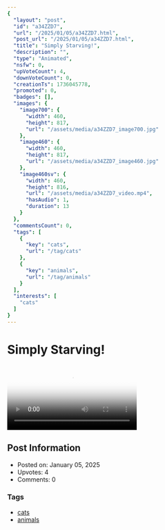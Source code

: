 ```yaml
---
{
  "layout": "post",
  "id": "a34ZZD7",
  "url": "/2025/01/05/a34ZZD7.html",
  "post_url": "/2025/01/05/a34ZZD7.html",
  "title": "Simply Starving!",
  "description": "",
  "type": "Animated",
  "nsfw": 0,
  "upVoteCount": 4,
  "downVoteCount": 0,
  "creationTs": 1736045778,
  "promoted": 0,
  "badges": [],
  "images": {
    "image700": {
      "width": 460,
      "height": 817,
      "url": "/assets/media/a34ZZD7_image700.jpg"
    },
    "image460": {
      "width": 460,
      "height": 817,
      "url": "/assets/media/a34ZZD7_image460.jpg"
    },
    "image460sv": {
      "width": 460,
      "height": 816,
      "url": "/assets/media/a34ZZD7_video.mp4",
      "hasAudio": 1,
      "duration": 13
    }
  },
  "commentsCount": 0,
  "tags": [
    {
      "key": "cats",
      "url": "/tag/cats"
    },
    {
      "key": "animals",
      "url": "/tag/animals"
    }
  ],
  "interests": [
    "cats"
  ]
}
---
```


# Simply Starving!

<video controls playsinline loop poster="/assets/media/a34ZZD7_image460.jpg">
  <source src="/assets/media/a34ZZD7_video.mp4" type="video/mp4">
  Your browser does not support the video tag.
</video>

## Post Information

- Posted on: January 05, 2025
- Upvotes: 4
- Comments: 0

### Tags

- [cats](/tag/cats)
- [animals](/tag/animals)
